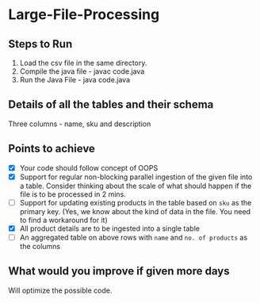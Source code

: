 # Large-File-Processing
## Steps to Run

1. Load the csv file in the same directory.
2. Compile the java file - javac code.java
3. Run the Java File - java code.java
 
## Details of all the tables and their schema
Three columns - name, sku and description

## Points to achieve
- [x] Your code should follow concept of OOPS 
- [x] Support for regular non-blocking parallel ingestion of the given file into a table. Consider thinking about the scale of what should happen if the file is to be processed in 2 mins.
- [ ] Support for updating existing products in the table based on `sku` as the primary key. (Yes, we know about the kind of data in the file. You need to find a workaround for it)
- [x] All product details are to be ingested into a single table
- [ ] An aggregated table on above rows with `name` and `no. of products` as the columns

## What would you improve if given more days
Will optimize the possible code.

